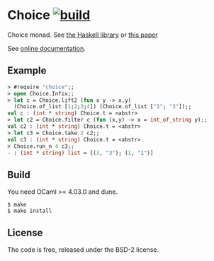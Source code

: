 # Choice [![build](https://github.com/c-cube/choice/actions/workflows/main.yml/badge.svg)](https://github.com/c-cube/choice/actions/workflows/main.yml)

Choice monad. See
[the Haskell library](http://hackage.haskell.org/packages/archive/logict/0.2.3/doc/html/Control-Monad-Logic.html)
or [this paper](http://homes.sice.indiana.edu/ccshan/logicprog/LogicT-icfp2005.pdf)

See [online documentation](https://c-cube.github.io/choice/).

## Example

```ocaml
> #require "choice";;
> open Choice.Infix;;
> let c = Choice.lift2 (fun x y -> x,y)
  (Choice.of_list [1;2;3;4]) (Choice.of_list ["1"; "3"]);;
val c : (int * string) Choice.t = <abstr>
> let c2 = Choice.filter c (fun (x,y) -> x = int_of_string y);;
val c2 : (int * string) Choice.t = <abstr>
> let c3 = Choice.take 2 c2;;
val c3 : (int * string) Choice.t = <abstr>
> Choice.run_n 4 c3;;
- : (int * string) list = [(3, "3"); (1, "1")]
```

## Build

You need OCaml >= 4.03.0 and dune.

    $ make
    $ make install

## License

The code is free, released under the BSD-2 license.
